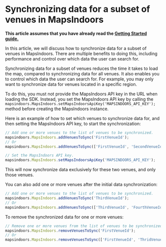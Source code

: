 # Synchronizing data for a subset of venues in MapsIndoors

__This article assumes that you have already read the [Getting Started guide.](../getting-started/README.md)__

In this article, we will discuss how to synchronize data for a subset of venues in MapsIndoors. There are multiple benefits to doing this, including performance and control over which data the user can search for.

Synchronizing data for a subset of venues reduces the time it takes to load the map, compared to synchronizing data for all venues. It also enables you to control which data the user can search for. For example, you may only want to synchronize data for venues located in a specific region.

To do this, you must not provide the MapsIndoors API key in the URL when loading the SDK. Instead, you set the MapsIndoors API key by calling the `mapsindoors.MapsIndoors.setMapsIndoorsApiKey('MAPSINDOORS_API_KEY');` method before creating the MapsIndoors instance.

Here is an example of how to set which venues to synchronize data for, and then setting the MapsIndoors API key, to start the synchronization:

```javascript
// Add one or more venues to the list of venues to be synchronized.
mapsindoors.MapsIndoors.addVenuesToSync('FirstVenueId');
// Or
mapsindoors.MapsIndoors.addVenuesToSync(['FirstVenueId', 'SecondVenueId']);

// Set the MapsIndoors API key.
mapsindoors.MapsIndoors.setMapsIndoorsApiKey('MAPSINDOORS_API_KEY');
```

This will now synchronize data exclusively for these two venues, and only those venues.

You can also add one or more venues after the initial data synchronization:

```javascript
// Add one or more venues to the list of venues to be synchronized.
mapsindoors.MapsIndoors.addVenuesToSync('ThirdVenueId');
// Or
mapsindoors.MapsIndoors.addVenuesToSync(['ThirdVenueId', 'FourthVenueId']);
```

To remove the synchronized data for one or more venues:

```javascript
// Remove one or more venues from the list of venues to be synchronized.
mapsindoors.MapsIndoors.removeVenuesToSync('FirstVenueId');
// Or
mapsindoors.MapsIndoors.removeVenuesToSync(['FirstVenueId', 'ThridVenueId']);
```
